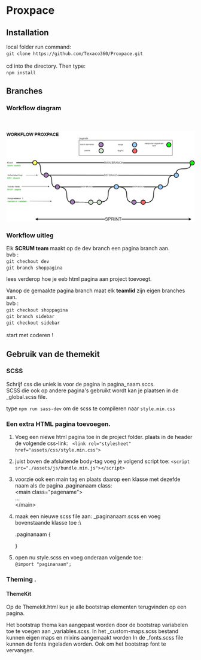 # Proxpace
## Installation
local folder run command:  
`git clone https://github.com/Texaco360/Proxpace.git`  
\
cd into the directory. Then type:  
`npm install`
## Branches
### Workflow diagram 
\
\
![workflow](https://github.com/Texaco360/Proxpace/blob/main/Workflow.drawio.png) 
### Workflow uitleg
Elk **SCRUM team** maakt op de dev branch een pagina branch aan.  
bvb :  
`git chechout dev`  
`git branch shoppagina`

lees verderop hoe je eeb html pagina aan project toevoegt.

Vanop de gemaakte pagina branch maat elk **teamlid** zijn eigen branches aan.\
bvb :\
`git checkout shoppagina`\
`git branch sidebar`\
`git checkout sidebar`  
\
start met coderen !

## Gebruik van de themekit
### SCSS

Schrijf css die uniek is voor de pagina in pagina_naam.sccs.\
SCSS die ook op andere pagina's gebruikt wordt kan je plaatsen in de _global.scss file.

type `npm run sass-dev` om de scss te compileren naar `style.min.css`

### Een extra HTML pagina toevoegen.

1) Voeg een niewe html pagina toe in de project folder.
plaats in de header de volgende css-link:
` <link rel="stylesheet" href="assets/css/style.min.css">`

2) juist boven de afsluitende body-tag voeg je volgend script toe:
`<script src="./assets/js/bundle.min.js"></script>`

3) voorzie ook een main tag en plaats daarop een klasse met dezefde naam als de pagina .paginanaam class:\
    \<main class="pagename"\>\
      ...\
    \</main\>

4) maak een nieuwe scss file aan: _paginanaam.scss en voeg bovenstaande klasse toe :\

    .paginanaam \{

      \}

5) open nu style.scss en voeg onderaan volgende toe:\
`@import "paginanaam";`

### Theming .

#### ThemeKit
Op de Themekit.html kun je alle bootstrap elementen terugvinden op een pagina.

Het bootstrap thema kan aangepast worden door de bootstrap variabelen toe te voegen aan _variables.scss.
In het _custom-maps.scss bestand kunnen eigen maps en mixins aangemaakt worden
In de _fonts.scss file kunnen de fonts ingeladen worden. Ook om het bootstrap font te vervangen.
